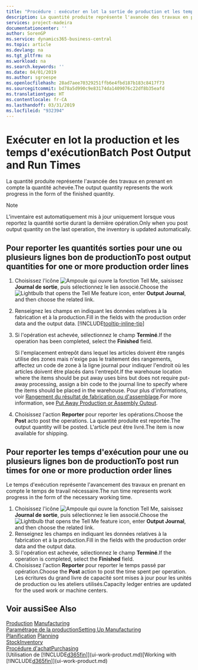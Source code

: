 ```yaml
---
title: "Procédure : exécuter en lot la sortie de production et les temps d'exécution | Microsoft Docs"
description: La quantité produite représente l'avancée des travaux en prenant en compte la quantité achevée.
services: project-madeira
documentationcenter: ''
author: SorenGP
ms.service: dynamics365-business-central
ms.topic: article
ms.devlang: na
ms.tgt_pltfrm: na
ms.workload: na
ms.search.keywords: ''
ms.date: 04/01/2019
ms.author: sgroespe
ms.openlocfilehash: 28ad7aee70329251ffb6e4fbd187b183c8417f73
ms.sourcegitcommit: bd78a5d990c9e83174da1409076c22df8b35eafd
ms.translationtype: HT
ms.contentlocale: fr-CA
ms.lasthandoff: 03/31/2019
ms.locfileid: "932394"
---
```

# <a name="batch-post-output-and-run-times"></a><span data-ttu-id="067ea-103">Exécuter en lot la production et les temps d'exécution</span><span class="sxs-lookup"><span data-stu-id="067ea-103">Batch Post Output and Run Times</span></span>
<span data-ttu-id="067ea-104">La quantité produite représente l'avancée des travaux en prenant en compte la quantité achevée.</span><span class="sxs-lookup"><span data-stu-id="067ea-104">The output quantity represents the work progress in the form of the finished quantity.</span></span>  

> [!NOTE]
> <span data-ttu-id="067ea-105">L'inventaire est automatiquement mis à jour uniquement lorsque vous reportez la quantité sortie durant la dernière opération.</span><span class="sxs-lookup"><span data-stu-id="067ea-105">Only when you post output quantity on the last operation, the inventory is updated automatically.</span></span>  

## <a name="to-post-output-quantities-for-one-or-more-production-order-lines"></a><span data-ttu-id="067ea-106">Pour reporter les quantités sorties pour une ou plusieurs lignes bon de production</span><span class="sxs-lookup"><span data-stu-id="067ea-106">To post output quantities for one or more production order lines</span></span>
1. <span data-ttu-id="067ea-107">Choisissez l'icône ![Ampoule qui ouvre la fonction Tell Me](media/ui-search/search_small.png "Dites-moi ce que vous voulez faire"), saisissez **Journal de sortie**, puis sélectionnez le lien associé.</span><span class="sxs-lookup"><span data-stu-id="067ea-107">Choose the ![Lightbulb that opens the Tell Me feature](media/ui-search/search_small.png "Tell me what you want to do") icon, enter **Output Journal**, and then choose the related link.</span></span>  
2. <span data-ttu-id="067ea-108">Renseignez les champs en indiquant les données relatives à la fabrication et à la production.</span><span class="sxs-lookup"><span data-stu-id="067ea-108">Fill in the fields with the production order data and the output data.</span></span> [!INCLUDE[tooltip-inline-tip](includes/tooltip-inline-tip_md.md)]
3. <span data-ttu-id="067ea-109">Si l'opération est achevée, sélectionnez le champ **Terminé**.</span><span class="sxs-lookup"><span data-stu-id="067ea-109">If the operation has been completed, select the **Finished** field.</span></span>  

    <span data-ttu-id="067ea-110">Si l'emplacement entrepôt dans lequel les articles doivent être rangés utilise des zones mais n'exige pas le traitement des rangements, affectez un code de zone à la ligne journal pour indiquer l'endroit où les articles doivent être placés dans l'entrepôt.</span><span class="sxs-lookup"><span data-stu-id="067ea-110">If the warehouse location where the items should be put away uses bins but does not require put-away processing,  assign a bin code to the journal line to specify where the items should be placed in the warehouse.</span></span> <span data-ttu-id="067ea-111">Pour plus d'informations, voir [Rangement du résultat de fabrication ou d'assemblage](warehouse-how-to-put-away-production-output.md).</span><span class="sxs-lookup"><span data-stu-id="067ea-111">For more information, see [Put Away Production or Assembly Output](warehouse-how-to-put-away-production-output.md).</span></span>  

4. <span data-ttu-id="067ea-112">Choisissez l'action **Reporter** pour reporter les opérations.</span><span class="sxs-lookup"><span data-stu-id="067ea-112">Choose the **Post** acto post the operations.</span></span> <span data-ttu-id="067ea-113">La quantité produite est reportée.</span><span class="sxs-lookup"><span data-stu-id="067ea-113">The output quantity will be posted.</span></span> <span data-ttu-id="067ea-114">L'article peut être livré.</span><span class="sxs-lookup"><span data-stu-id="067ea-114">The item is now available for shipping.</span></span>  

## <a name="to-post-run-times-for-one-or-more-production-order-lines"></a><span data-ttu-id="067ea-115">Pour reporter les temps d'exécution pour une ou plusieurs lignes bon de production</span><span class="sxs-lookup"><span data-stu-id="067ea-115">To post run times for one or more production order lines</span></span>
<span data-ttu-id="067ea-116">Le temps d'exécution représente l'avancement des travaux en prenant en compte le temps de travail nécessaire.</span><span class="sxs-lookup"><span data-stu-id="067ea-116">The run time represents work progress in the form of the necessary working time.</span></span>    

1.  <span data-ttu-id="067ea-117">Choisissez l'icône ![Ampoule qui ouvre la fonction Tell Me](media/ui-search/search_small.png "Dites-moi ce que vous voulez faire"), saisissez **Journal de sortie**, puis sélectionnez le lien associé.</span><span class="sxs-lookup"><span data-stu-id="067ea-117">Choose the ![Lightbulb that opens the Tell Me feature](media/ui-search/search_small.png "Tell me what you want to do") icon, enter **Output Journal**, and then choose the related link.</span></span>  
2. <span data-ttu-id="067ea-118">Renseignez les champs en indiquant les données relatives à la fabrication et à la production.</span><span class="sxs-lookup"><span data-stu-id="067ea-118">Fill in the fields with the production order data and the output data.</span></span>  
3.  <span data-ttu-id="067ea-119">Si l'opération est achevée, sélectionnez le champ **Terminé**.</span><span class="sxs-lookup"><span data-stu-id="067ea-119">If the operation is completed, select the **Finished** field.</span></span>  
4. <span data-ttu-id="067ea-120">Choisissez l'action **Reporter** pour reporter le temps passé par opération.</span><span class="sxs-lookup"><span data-stu-id="067ea-120">Choose the **Post** action to post the time spent per operation.</span></span> <span data-ttu-id="067ea-121">Les écritures du grand livre de capacité sont mises à jour pour les unités de production ou les ateliers utilisés.</span><span class="sxs-lookup"><span data-stu-id="067ea-121">Capacity ledger entries are updated for the used work or machine centers.</span></span>

## <a name="see-also"></a><span data-ttu-id="067ea-122">Voir aussi</span><span class="sxs-lookup"><span data-stu-id="067ea-122">See Also</span></span>  
<span data-ttu-id="067ea-123">[Production](production-manage-manufacturing.md)  </span><span class="sxs-lookup"><span data-stu-id="067ea-123">[Manufacturing](production-manage-manufacturing.md)  </span></span>  
[<span data-ttu-id="067ea-124">Paramétrage de la production</span><span class="sxs-lookup"><span data-stu-id="067ea-124">Setting Up Manufacturing</span></span>](production-configure-production-processes.md)  
<span data-ttu-id="067ea-125">[Planification](production-planning.md)    </span><span class="sxs-lookup"><span data-stu-id="067ea-125">[Planning](production-planning.md)    </span></span>  
[<span data-ttu-id="067ea-126">Stock</span><span class="sxs-lookup"><span data-stu-id="067ea-126">Inventory</span></span>](inventory-manage-inventory.md)  
[<span data-ttu-id="067ea-127">Procédure d'achat</span><span class="sxs-lookup"><span data-stu-id="067ea-127">Purchasing</span></span>](purchasing-manage-purchasing.md)  
<span data-ttu-id="067ea-128">[Utilisation de [!INCLUDE[d365fin](includes/d365fin_md.md)]](ui-work-product.md)</span><span class="sxs-lookup"><span data-stu-id="067ea-128">[Working with [!INCLUDE[d365fin](includes/d365fin_md.md)]](ui-work-product.md)</span></span>
